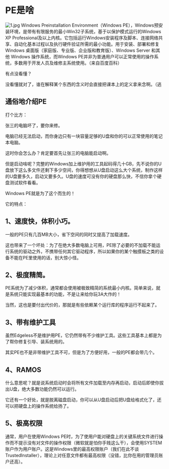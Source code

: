 # PE是啥
![1.jpg](https://cloud.edgeless.top/picbed/wiki/images/1.jpg)
Windows Preinstallation Environment（Windows PE），Windows预安装环境，是带有有限服务的最小Win32子系统，基于以保护模式运行的Windows XP Professional及以上内核。它包括运行Windows安装程序及脚本、连接网络共享、自动化基本过程以及执行硬件验证所需的最小功能。用于安装、部署和修复 Windows 桌面版（家庭版、专业版、企业版和教育版）、Windows Server 和其他 Windows 操作系统，而Windows PE并非为普通用户可以正常使用的操作系统，多数用于开发人员及维修主系统使用。（来自百度百科）

有点没看懂？

没看懂就对了，谁在解释某个东西的含义时会直接把课本上的定义拿来念啊。（逃

## 通俗地介绍PE
打个比方：

张三的电脑坏了，要你来修。

电脑已经无法启动，而你身边只有一块容量足够的U盘和你的可以正常使用的笔记本电脑。

这时你会怎么办？肯定要首先让张三的电脑能启动啊。

但是启动啥呢？完整的Windows加上维护用的工具起码得几十GB，先不说你的U盘放下这么多文件还剩下多少空间，你得想想从U盘启动这么大个系统，制作这样的U盘要多久，启动又要多久。U盘的速度可没有你的硬盘那么快，不信你拿个硬盘测试软件看看。

Windows PE就是为了这个而生的！

它的特点：

## 1、速度快，体积小巧。

一般的PE只有几百MB大小，省下空间的同时又提高了加载速度。

这也带来了一个坏处：为了在绝大多数电脑上可用，PE除了必要的不加载不能运行系统的驱动之外，不携带任何其它驱动程序，所以如果你的某个触摸板之类的设备不能在PE里使用的话，别大惊小怪。

## 2、极度精简。

PE系统为了减少体积，通常都会使用被极致精简的系统最小内核。简单来说，就是系统只能实现最基本的功能，不是让来给你玩3A大作的！

当然，这也是要付出代价的，那就是有些依赖某个运行库的程序运行不起来了。

## 3、带有维护工具

虽然Edgeless不是维护用PE，它仍然带有不少维护工具。这些工具基本上都是为了帮你修复引导、装系统用的。

其实PE也不是非带维护工具不可，但是为了方便好用，一般的PE都会带几个。

## 4、RAMOS

什么意思呢？就是说系统启动时会将所有文件加载至内存再启动，启动后即使你拔出U盘，绝大多数功能仍然可以运行。

它还有一个好处，就是脱离磁盘启动，你可以从U盘启动后把U盘给格式化了，还可以把硬盘上的操作系统给扬了。

## 5、极高权限

通常，用户在使用Windows PE时，为了使用户能对硬盘上的关键系统文件进行操作而不提示没有对文件的操作权限（微软就是怕你手贱这么干），会使用SYSTEM账户作为用户账户。这是Windows里的最高权限账户（我们在此不谈TrustedInstaller），理论上对任意文件都有最高权限（没错，比你在用的管理员账户还高）。